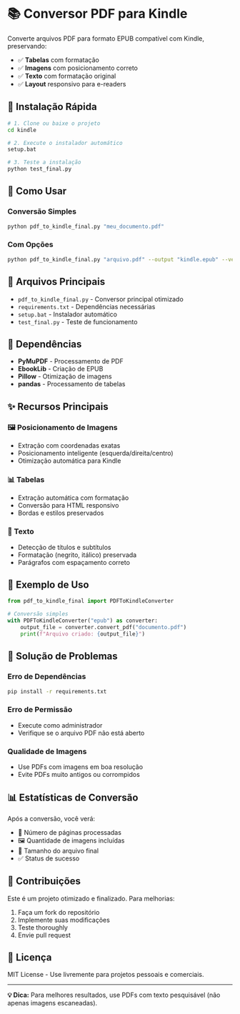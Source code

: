 # 📚 Conversor PDF para Kindle

Converte arquivos PDF para formato EPUB compatível com Kindle, preservando:
- ✅ **Tabelas** com formatação
- ✅ **Imagens** com posicionamento correto  
- ✅ **Texto** com formatação original
- ✅ **Layout** responsivo para e-readers

## 🚀 Instalação Rápida

```bash
# 1. Clone ou baixe o projeto
cd kindle

# 2. Execute o instalador automático
setup.bat

# 3. Teste a instalação
python test_final.py
```

## 📖 Como Usar

### Conversão Simples
```bash
python pdf_to_kindle_final.py "meu_documento.pdf"
```

### Com Opções
```bash
python pdf_to_kindle_final.py "arquivo.pdf" --output "kindle.epub" --verbose
```

## 📁 Arquivos Principais

- `pdf_to_kindle_final.py` - Conversor principal otimizado
- `requirements.txt` - Dependências necessárias  
- `setup.bat` - Instalador automático
- `test_final.py` - Teste de funcionamento

## 🔧 Dependências

- **PyMuPDF** - Processamento de PDF
- **EbookLib** - Criação de EPUB
- **Pillow** - Otimização de imagens
- **pandas** - Processamento de tabelas

## ✨ Recursos Principais

### 🖼️ Posicionamento de Imagens
- Extração com coordenadas exatas
- Posicionamento inteligente (esquerda/direita/centro)
- Otimização automática para Kindle

### 📊 Tabelas
- Extração automática com formatação
- Conversão para HTML responsivo
- Bordas e estilos preservados

### 📝 Texto
- Detecção de títulos e subtítulos
- Formatação (negrito, itálico) preservada
- Parágrafos com espaçamento correto

## 🎯 Exemplo de Uso

```python
from pdf_to_kindle_final import PDFToKindleConverter

# Conversão simples
with PDFToKindleConverter("epub") as converter:
    output_file = converter.convert_pdf("documento.pdf")
    print(f"Arquivo criado: {output_file}")
```

## 🐛 Solução de Problemas

### Erro de Dependências
```bash
pip install -r requirements.txt
```

### Erro de Permissão
- Execute como administrador
- Verifique se o arquivo PDF não está aberto

### Qualidade de Imagens
- Use PDFs com imagens em boa resolução
- Evite PDFs muito antigos ou corrompidos

## 📊 Estatísticas de Conversão

Após a conversão, você verá:
- 📄 Número de páginas processadas
- 🖼️ Quantidade de imagens incluídas  
- 📏 Tamanho do arquivo final
- ✅ Status de sucesso

## 🤝 Contribuições

Este é um projeto otimizado e finalizado. Para melhorias:
1. Faça um fork do repositório
2. Implemente suas modificações
3. Teste thoroughly
4. Envie pull request

## 📜 Licença

MIT License - Use livremente para projetos pessoais e comerciais.

---

**💡 Dica:** Para melhores resultados, use PDFs com texto pesquisável (não apenas imagens escaneadas).
